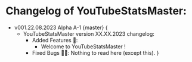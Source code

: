 # Changelog of YouTubeStatsMaster:

- v001.22.08.2023 Alpha A-1 {master} {
    - YouTubeStatsMaster version XX.XX.2023 changelog:
        - Added Features :rocket::
            - Welcome to YouTubeStatsMaster !
        - Fixed Bugs :bug::gun::
            Nothing to read here (except this).
}